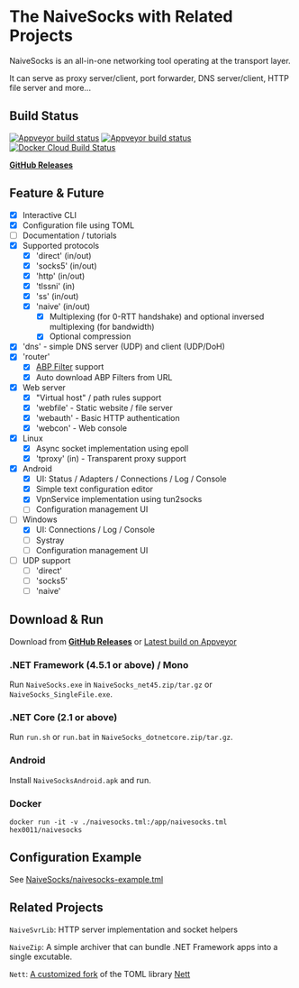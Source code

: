 # The NaiveSocks with Related Projects

NaiveSocks is an all-in-one networking tool operating at the transport layer.

It can serve as proxy server/client, port forwarder, DNS server/client, HTTP file server and more...

## Build Status

[![Appveyor build status](https://img.shields.io/appveyor/build/hex11/Naive/dev?label=dev)](https://ci.appveyor.com/project/hex11/naive)
[![Appveyor build status](https://img.shields.io/appveyor/build/hex11/Naive/master?label=master)](https://ci.appveyor.com/project/hex11/naive/branch/master)
[![Docker Cloud Build Status](https://img.shields.io/docker/cloud/build/hex0011/naivesocks)](https://hub.docker.com/r/hex0011/naivesocks)

[**GitHub Releases**](https://github.com/hex11/Naive/releases)

## Feature & Future

- [x] Interactive CLI
- [x] Configuration file using TOML
- [ ] Documentation / tutorials
- [x] Supported protocols
  - [x] 'direct' (in/out)
  - [x] 'socks5' (in/out)
  - [x] 'http' (in/out)
  - [x] 'tlssni' (in)
  - [x] 'ss' (in/out)
  - [x] 'naive' (in/out)
    - [x] Multiplexing (for 0-RTT handshake) and optional inversed multiplexing (for bandwidth)
    - [x] Optional compression
- [x] 'dns' - simple DNS server (UDP) and client (UDP/DoH)
- [x] 'router'
  - [x] [ABP Filter](https://adblockplus.org/filter-cheatsheet) support
  - [x] Auto download ABP Filters from URL
- [x] Web server
  - [x] "Virtual host" / path rules support
  - [x] 'webfile' - Static website / file server
  - [x] 'webauth' - Basic HTTP authentication
  - [x] 'webcon' - Web console
- [x] Linux
  - [x] Async socket implementation using epoll
  - [x] 'tproxy' (in) - Transparent proxy support
- [x] Android
  - [x] UI: Status / Adapters / Connections / Log / Console
  - [x] Simple text configuration editor
  - [x] VpnService implementation using tun2socks
  - [ ] Configuration management UI
- [ ] Windows
  - [x] UI: Connections / Log / Console
  - [ ] Systray
  - [ ] Configuration management UI
- [ ] UDP support
  - [ ] 'direct'
  - [ ] 'socks5'
  - [ ] 'naive'

## Download & Run

Download from
[**GitHub Releases**](https://github.com/hex11/Naive/releases)
or
[Latest build on Appveyor](https://ci.appveyor.com/project/hex11/naive/build/artifacts)

### .NET Framework (4.5.1 or above) / Mono

Run `NaiveSocks.exe` in `NaiveSocks_net45.zip/tar.gz` or `NaiveSocks_SingleFile.exe`.

### .NET Core (2.1 or above)

Run `run.sh` or `run.bat` in `NaiveSocks_dotnetcore.zip/tar.gz`.

### Android

Install `NaiveSocksAndroid.apk` and run.

### Docker

```
docker run -it -v ./naivesocks.tml:/app/naivesocks.tml hex0011/naivesocks
```

## Configuration Example

See [NaiveSocks/naivesocks-example.tml](NaiveSocks/naivesocks-example.tml)

## Related Projects

`NaiveSvrLib`: HTTP server implementation and socket helpers

`NaiveZip`: A simple archiver that can bundle .NET Framework apps into a single excutable.

`Nett`: [A customized fork](https://github.com/hex11/Nett) of the TOML library [Nett](https://github.com/paiden/Nett)
